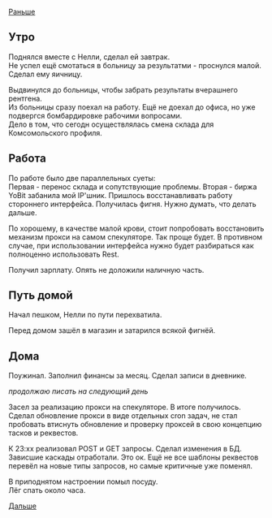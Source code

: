 [Раньше](2019.10.31.md)
## Утро
Поднялся вместе с Нелли, сделал ей завтрак.  
Не успел ещё смотаться в больницу за результатми - проснулся малой. Сделал ему яичницу.

Выдвинулся до больницы, чтобы забрать результаты вчерашнего рентгена.  
Из больницы сразу поехал на работу. Ещё не доехал до офиса, но уже подвергся бомбардировке рабочими вопросами.  
Дело в том, что сегодн осуществлялась смена склада для Комсомольского профиля.
## Работа
По работе было две параллельных суеты:  
Первая - перенос склада и сопутствующие проблемы.
Вторая - биржа YoBit забанила мой IP'шник. Пришлось восстанавливать работу стороннего интерфейса. Получилась фигня. Нужно думать, что делать дальше.

По хорошему, в качестве малой крови, стоит попробовать восстановить механизм прокси на самом спекуляторе. Так проще будет. В противном случае, при использовании интерфейса нужно будет разбираться как полноценно использовать Rest.

Получил зарплату. Опять не доложили наличную часть.
## Путь домой
Начал пешком, Нелли по пути перехватила.

Перед домом зашёл в магазин и затарился всякой фигнёй.
## Дома
Поужинал. Заполнил финансы за месяц. Сделал записи в дневнике.

*продолжаю писать на следующий день*

Засел за реализацию прокси на спекуляторе. В итоге получилось. Сделал обновление прокси в виде отдельных cron задач, не стал пробовать втиснуть обновление и проверку проксей в свою концепцию тасков и реквестов.

К 23:хх реализовал POST и GET запросы. Сделал изменения в БД.  
Зависшие каскады отработали. Это ок. Ещё не все шаблоны реквестов перевёл на новые типы запросов, но самые критичные уже поменял.

В приподнятом настроении помыл посуду.  
Лёг спать около часа.

[Дальше](2019.11.02.md)
